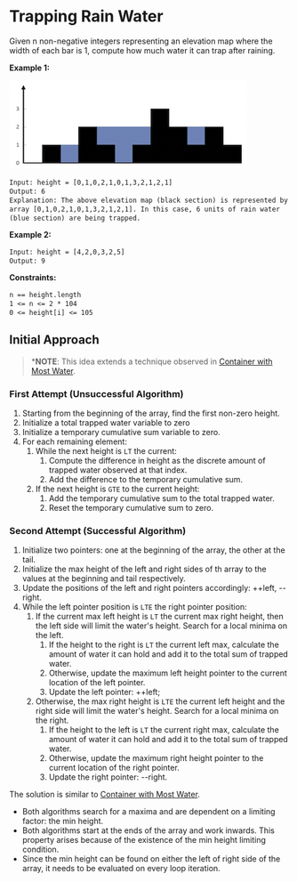 # Trapping Rain Water
Given n non-negative integers representing an elevation map where the width of each bar is 1, compute how much water it can trap after raining.

**Example 1:**

![](./collateral/example-1-trapped-water-elevation-map.png)
```
Input: height = [0,1,0,2,1,0,1,3,2,1,2,1]
Output: 6
Explanation: The above elevation map (black section) is represented by array [0,1,0,2,1,0,1,3,2,1,2,1]. In this case, 6 units of rain water (blue section) are being trapped.
```
**Example 2:**
```
Input: height = [4,2,0,3,2,5]
Output: 9
```

**Constraints:**
```
n == height.length
1 <= n <= 2 * 104
0 <= height[i] <= 105
```

## Initial Approach
> *__NOTE__: This idea extends a technique observed in
> [Container with Most Water](../container-with-most-water/README.md#what-to-notice).

### First Attempt (Unsuccessful Algorithm)
1. Starting from the beginning of the array, find the first non-zero height.
1. Initialize a total trapped water variable to zero
1. Initialize a temporary cumulative sum variable to zero.
1. For each remaining element:
    1. While the next height is `LT` the current:
        1. Compute the difference in height as the discrete amount of trapped water
        observed at that index.
        1. Add the difference to the temporary cumulative sum.
    1. If the next height is `GTE` to the current height:
        1. Add the temporary cumulative sum to the total trapped water.
        1. Reset the temporary cumulative sum to zero.

### Second Attempt (Successful Algorithm)
1. Initialize two pointers: one at the beginning of the array, the other at the tail.
1. Initialize the max height of the left and right sides of th array to the values at the beginning and tail
respectively.
1. Update the positions of the left and right pointers accordingly: ++left, --right.
1. While the left pointer position is `LTE` the right pointer position:
    1. If the current max left height is `LT` the current max right height, then the left side will limit the water's
    height. Search for a local minima on the left.
        1. If the height to the right is `LT` the current left max, calculate the amount of water it can hold and add it
        to the total sum of trapped water.
        1. Otherwise, update the maximum left height pointer to the current location of the left pointer.
        1. Update the left pointer: ++left;
    1. Otherwise, the max right height is `LTE` the current left height and the right side will limit the water's
    height. Search for a local minima on the right.
        1. If the height to the left is `LT` the current right max, calculate the amount of water it can hold and add it
        to the total sum of trapped water.
        1. Otherwise, update the maximum right height pointer to the current location of the right pointer.
        1. Update the right pointer: --right.

The solution is similar to [Container with Most Water](../container-with-most-water/README.md).
- Both algorithms search for a maxima and are dependent on a limiting factor: the min height.
- Both algorithms start at the ends of the array and work inwards. This property arises because of the existence of the min height limiting condition.
- Since the min height can be found on either the left of right side of the array, it needs to be evaluated on every loop iteration.


